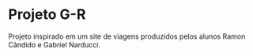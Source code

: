 # Projeto G-R
Projeto inspirado em um site de viagens produzidos pelos alunos Ramon Cândido e Gabriel Narducci.
